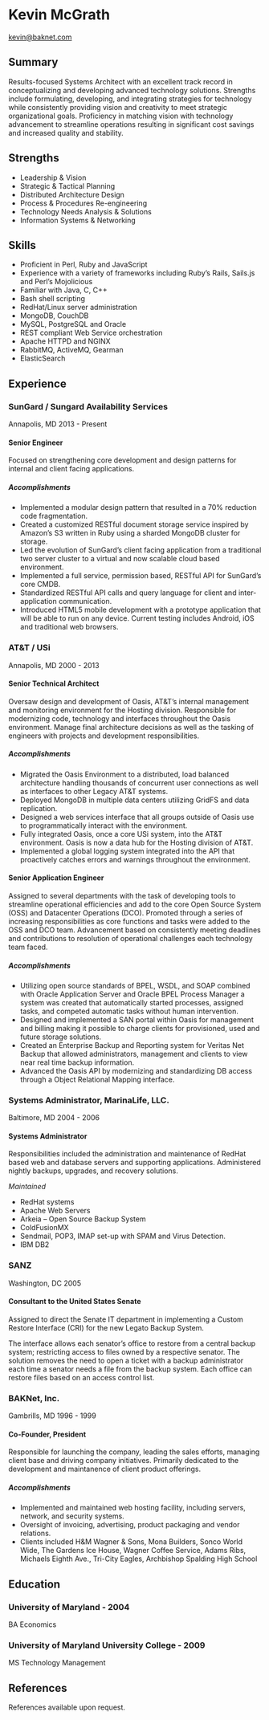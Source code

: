 # Kevin McGrath
<kevin@baknet.com>

## Summary
Results-focused Systems Architect with an excellent track record in conceptualizing and developing advanced technology solutions. Strengths include formulating, developing, and integrating strategies for technology while consistently providing vision and creativity to meet strategic organizational goals. Proficiency in matching vision with technology advancement to streamline operations resulting in significant cost savings and increased quality and stability.


## Strengths
* Leadership & Vision
* Strategic & Tactical Planning
* Distributed Architecture Design
* Process & Procedures Re-engineering
* Technology Needs Analysis & Solutions
* Information Systems & Networking

## Skills
* Proficient in Perl, Ruby and JavaScript
* Experience with a variety of frameworks including Ruby’s Rails, Sails.js and Perl’s Mojolicious
* Familiar with Java, C, C++
* Bash shell scripting
* RedHat/Linux server administration
* MongoDB, CouchDB
* MySQL, PostgreSQL and Oracle
* REST compliant Web Service orchestration
* Apache HTTPD and NGINX
* RabbitMQ, ActiveMQ, Gearman
* ElasticSearch

## Experience

### SunGard / Sungard Availability Services
Annapolis, MD 2013 - Present

#### Senior Engineer
Focused on strengthening core development and design patterns for internal and client facing applications.

##### Accomplishments
* Implemented a modular design pattern that resulted in a 70% reduction code fragmentation.
* Created a customized RESTful document storage service inspired by Amazon’s S3 written in Ruby using a sharded MongoDB cluster for storage.
* Led the evolution of SunGard’s client facing application from a traditional two server cluster to a virtual and now scalable cloud based environment.
* Implemented a full service, permission based, RESTful API for SunGard’s core CMDB.
* Standardized RESTful API calls and query language for client and inter-application communication.
* Introduced HTML5 mobile development with a prototype application that will be able to run on any device.  Current testing includes Android, iOS and traditional web browsers.


### AT&T / USi
Annapolis, MD 2000 - 2013

#### Senior Technical Architect
Oversaw design and development of Oasis, AT&T’s internal management and monitoring environment for the Hosting division.  Responsible for modernizing code, technology and interfaces throughout the Oasis environment.  Manage final architecture decisions as well as the tasking of engineers with projects and development responsibilities.

##### Accomplishments
* Migrated the Oasis Environment to a distributed, load balanced architecture handling thousands of concurrent user connections as well as interfaces to other Legacy AT&T systems.
* Deployed MongoDB in multiple data centers utilizing GridFS and data replication.
* Designed a web services interface that all groups outside of Oasis use to programmatically interact with the environment.
* Fully integrated Oasis, once a core USi system, into the AT&T environment. Oasis is now a data hub for the Hosting division of AT&T.
* Implemented a global logging system integrated into the API that proactively catches errors and warnings throughout the environment.

#### Senior Application Engineer
Assigned to several departments with the task of developing tools to streamline operational efficiencies and add to the core Open Source System (OSS) and Datacenter Operations (DCO). Promoted through a series of increasing responsibilities as core functions and tasks were added to the OSS and DCO team. Advancement based on consistently meeting deadlines and contributions to resolution of operational challenges each technology team faced.

##### Accomplishments
* Utilizing open source standards of BPEL, WSDL, and SOAP combined with Oracle Application Server and Oracle BPEL Process Manager a system was created that automatically started processes, assigned tasks, and competed automatic tasks without human intervention.
* Designed and implemented a SAN portal within Oasis for management and billing making it possible to charge clients for provisioned, used and future storage solutions.
* Created an Enterprise Backup and Reporting system for Veritas Net Backup that allowed administrators, management and clients to view near real time backup information.
* Advanced the Oasis API by modernizing and standardizing DB access through a Object Relational Mapping interface.


### Systems Administrator, MarinaLife, LLC.
Baltimore, MD 2004 - 2006

#### Systems Administrator
Responsibilities included the administration and maintenance of RedHat based web and database servers and supporting applications. Administered nightly backups, upgrades, and recovery solutions.

*Maintained*
* RedHat systems
* Apache Web Servers
* Arkeia – Open Source Backup System
* ColdFusionMX
* Sendmail, POP3, IMAP set-up with SPAM and Virus Detection.
* IBM DB2



### SANZ
Washington, DC 2005

#### Consultant to the United States Senate
Assigned to direct the Senate IT department in implementing a Custom Restore
Interface (CRI) for the new Legato Backup System.

The interface allows each senator’s office to restore from a central backup system;
restricting access to files owned by a respective senator. The solution removes
the need to open a ticket with a backup administrator each time a senator
needs a file from the backup system. Each office can restore files based on an
access control list.



### BAKNet, Inc.
Gambrills, MD 1996 - 1999

#### Co-Founder, President
Responsible for launching the company, leading the sales efforts, managing client
base and driving company initiatives. Primarily dedicated to the development
and maintanence of client product offerings.

##### Accomplishments
* Implemented and maintained web hosting facility, including servers, network, and security systems.
* Oversight of invoicing, advertising, product packaging and vendor relations.
* Clients included H&M Wagner & Sons, Mona Builders, Sonco World Wide, The Gardens Ice House, Wagner Coffee Service, Adams Ribs, Michaels Eighth Ave., Tri-City Eagles, Archbishop Spalding High School



## Education

### University of Maryland - 2004
BA Economics

### University of Maryland University College - 2009
MS Technology Management


## References
References available upon request.
